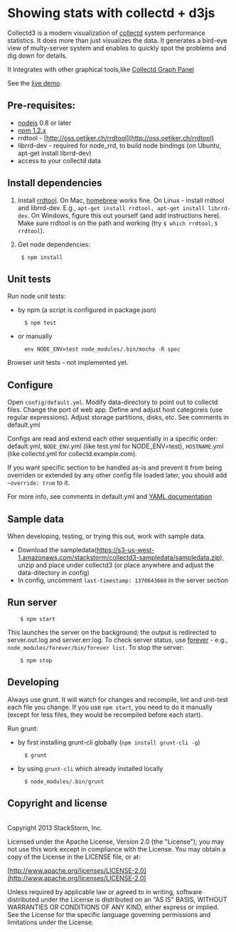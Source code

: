 # Showing stats with collectd + d3js
Collectd3 is a modern visualization of [collectd](http://collectd.org/) system performance statistics. It does more than just visualizes the data. It generates a bird-eye view of multy-server system and enables to quickly spot the problems and dig down for details.

It integrates with other graphical tools,like [Collectd Graph Panel](https://collectd.org/wiki/index.php/Collectd_Graph_Panel) 

See the [live demo](http://184.72.154.239:9000/). 

## Pre-requisites: 

* [nodejs](http://nodejs.org/) 0.8 or later 
* [npm 1.2.x](https://npmjs.org)
* rrdtool - [http://oss.oetiker.ch/rrdtool](http://oss.oetiker.ch/rrdtool)
* librrd-dev - required for node_rrd, to build node bindings (on Ubuntu, apt-get install librrd-dev)
* access to your collectd data

## Install dependencies



1. Install [rrdtool](http://oss.oetiker.ch/rrdtool). On Mac, [homebrew](http://mxcl.github.io/homebrew/) works fine. On Linux - install rrdtool and librrd-dev. E.g.,  ```apt-get install rrdtool, apt-get install librrd-dev```. On Windows, figure this out yourself (and add instructions here). Make sure rrdtool is on the path and working (try ```$ which rrdtool```, ```$ rrdtool```). 

2. Get node dependencies: 

		$ npm install

## Unit tests

Run node unit tests:

* by npm (a script is configured in package.json)

		$ npm test

* or manually 

		env NODE_ENV=test node_modules/.bin/mocha -R spec

Browser unit tests - not implemented yet.

## Configure
Open `config/default.yml`. Modify data-directory to point out to collectd files. Change the port of web app. Define and adjust host categoreis (use regular expressions). Adjust storage partitions, disks, etc. See comments in default.yml

Configs are read and extend each other sequentially in a specific order: default.yml, ```NODE_ENV```.yml (like test.yml for NODE_ENV=test), ```HOSTNAME```.yml (like collectd.yml for collectd.example.com). 

If you want specific section to be handled as-is and prevent it from being overriden or extended by any other config file loaded later, you should add ```~override: true``` to it.

For more info, see comments in default.yml and [YAML documentation](http://www.yaml.org/spec/1.2/spec.html)

## Sample data
When developing, testing, or trying this out, work with sample data.
* Download the sampledata(https://s3-us-west-1.amazonaws.com/stackstorm/collectd3-sampledata/sampledata.zip), unzip and place under collectd3 (or place anywhere and adjust the data-ditectory in config)
* In config, uncomment ```last-timestamp: 1370643660``` in the server section

## Run server

		$ npm start
This launches the server on the background; the output is redirected to server.out.log and server.err.log. To check server status, use [forever](https://github.com/nodejitsu/forever) - e.g., ```node_modules/forever/bin/forever list```. To stop the server:

		$ npm stop

## Developing
Always use grunt. It will watch for changes and recompile, lint and unit-test each file you change. If you use ```npm start```, you need to do it manually (except for less files, they would be recompiled before each start).

Run grunt:

* by first installing grunt-cli globally (```npm install grunt-cli -g```)

		$ grunt

* by using ```grunt-cli``` which already installed locally

		$ node_modules/.bin/grunt
		
## Copyright and license
<br>Copyright 2013 StackStorm, Inc.

Licensed under the Apache License, Version 2.0 (the "License"); you may not use this work except in compliance with the License. You may obtain a copy of the License in the LICENSE file, or at:

[http://www.apache.org/licenses/LICENSE-2.0](http://www.apache.org/licenses/LICENSE-2.0)

Unless required by applicable law or agreed to in writing, software distributed under the License is distributed on an "AS IS" BASIS, WITHOUT WARRANTIES OR CONDITIONS OF ANY KIND, either express or implied. See the License for the specific language governing permissions and limitations under the License.



